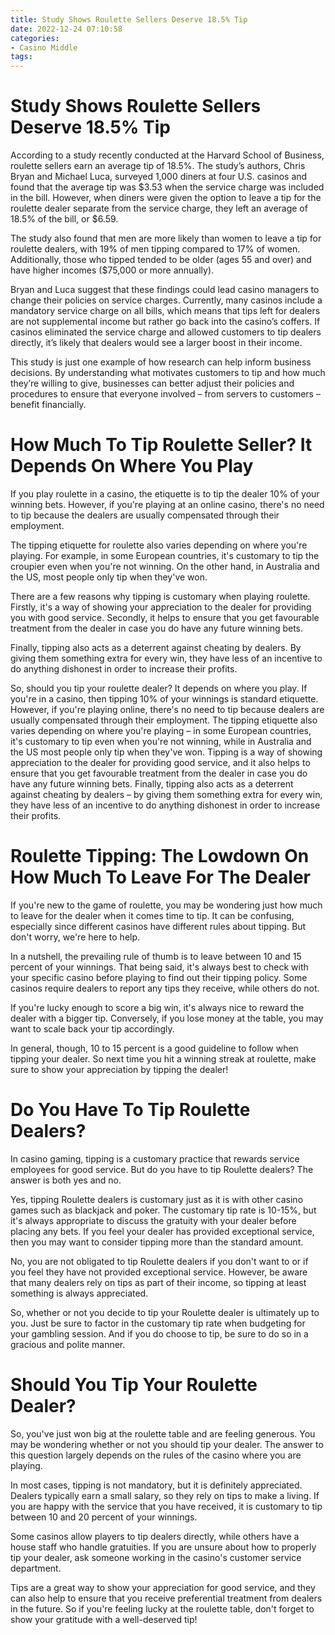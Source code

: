 ```yaml
---
title: Study Shows Roulette Sellers Deserve 18.5% Tip
date: 2022-12-24 07:10:58
categories:
- Casino Middle
tags:
---
```



#  Study Shows Roulette Sellers Deserve 18.5% Tip

According to a study recently conducted at the Harvard School of Business, roulette sellers earn an average tip of 18.5%. The study’s authors, Chris Bryan and Michael Luca, surveyed 1,000 diners at four U.S. casinos and found that the average tip was $3.53 when the service charge was included in the bill. However, when diners were given the option to leave a tip for the roulette dealer separate from the service charge, they left an average of 18.5% of the bill, or $6.59.

The study also found that men are more likely than women to leave a tip for roulette dealers, with 19% of men tipping compared to 17% of women. Additionally, those who tipped tended to be older (ages 55 and over) and have higher incomes ($75,000 or more annually).

Bryan and Luca suggest that these findings could lead casino managers to change their policies on service charges. Currently, many casinos include a mandatory service charge on all bills, which means that tips left for dealers are not supplemental income but rather go back into the casino’s coffers. If casinos eliminated the service charge and allowed customers to tip dealers directly, it’s likely that dealers would see a larger boost in their income.

This study is just one example of how research can help inform business decisions. By understanding what motivates customers to tip and how much they’re willing to give, businesses can better adjust their policies and procedures to ensure that everyone involved – from servers to customers – benefit financially.

#  How Much To Tip Roulette Seller? It Depends On Where You Play

If you play roulette in a casino, the etiquette is to tip the dealer 10% of your winning bets. However, if you're playing at an online casino, there's no need to tip because the dealers are usually compensated through their employment.

The tipping etiquette for roulette also varies depending on where you're playing. For example, in some European countries, it's customary to tip the croupier even when you're not winning. On the other hand, in Australia and the US, most people only tip when they've won.

There are a few reasons why tipping is customary when playing roulette. Firstly, it's a way of showing your appreciation to the dealer for providing you with good service. Secondly, it helps to ensure that you get favourable treatment from the dealer in case you do have any future winning bets.

Finally, tipping also acts as a deterrent against cheating by dealers. By giving them something extra for every win, they have less of an incentive to do anything dishonest in order to increase their profits.

So, should you tip your roulette dealer? It depends on where you play. If you're in a casino, then tipping 10% of your winnings is standard etiquette. However, if you're playing online, there's no need to tip because dealers are usually compensated through their employment. The tipping etiquette also varies depending on where you're playing – in some European countries, it's customary to tip even when you're not winning, while in Australia and the US most people only tip when they've won. Tipping is a way of showing appreciation to the dealer for providing good service, and it also helps to ensure that you get favourable treatment from the dealer in case you do have any future winning bets. Finally, tipping also acts as a deterrent against cheating by dealers – by giving them something extra for every win, they have less of an incentive to do anything dishonest in order to increase their profits.

#  Roulette Tipping: The Lowdown On How Much To Leave For The Dealer

If you're new to the game of roulette, you may be wondering just how much to leave for the dealer when it comes time to tip. It can be confusing, especially since different casinos have different rules about tipping. But don't worry, we're here to help.

In a nutshell, the prevailing rule of thumb is to leave between 10 and 15 percent of your winnings. That being said, it's always best to check with your specific casino before playing to find out their tipping policy. Some casinos require dealers to report any tips they receive, while others do not.

If you're lucky enough to score a big win, it's always nice to reward the dealer with a bigger tip. Conversely, if you lose money at the table, you may want to scale back your tip accordingly.

In general, though, 10 to 15 percent is a good guideline to follow when tipping your dealer. So next time you hit a winning streak at roulette, make sure to show your appreciation by tipping the dealer!

#  Do You Have To Tip Roulette Dealers?

In casino gaming, tipping is a customary practice that rewards service employees for good service. But do you have to tip Roulette dealers? The answer is both yes and no.

Yes, tipping Roulette dealers is customary just as it is with other casino games such as blackjack and poker. The customary tip rate is 10-15%, but it's always appropriate to discuss the gratuity with your dealer before placing any bets. If you feel your dealer has provided exceptional service, then you may want to consider tipping more than the standard amount.

No, you are not obligated to tip Roulette dealers if you don't want to or if you feel they have not provided exceptional service. However, be aware that many dealers rely on tips as part of their income, so tipping at least something is always appreciated.

So, whether or not you decide to tip your Roulette dealer is ultimately up to you. Just be sure to factor in the customary tip rate when budgeting for your gambling session. And if you do choose to tip, be sure to do so in a gracious and polite manner.

#  Should You Tip Your Roulette Dealer?


So, you've just won big at the roulette table and are feeling generous. You may be wondering whether or not you should tip your dealer. The answer to this question largely depends on the rules of the casino where you are playing.

In most cases, tipping is not mandatory, but it is definitely appreciated. Dealers typically earn a small salary, so they rely on tips to make a living. If you are happy with the service that you have received, it is customary to tip between 10 and 20 percent of your winnings.

Some casinos allow players to tip dealers directly, while others have a house staff who handle gratuities. If you are unsure about how to properly tip your dealer, ask someone working in the casino's customer service department.

Tips are a great way to show your appreciation for good service, and they can also help to ensure that you receive preferential treatment from dealers in the future. So if you're feeling lucky at the roulette table, don't forget to show your gratitude with a well-deserved tip!